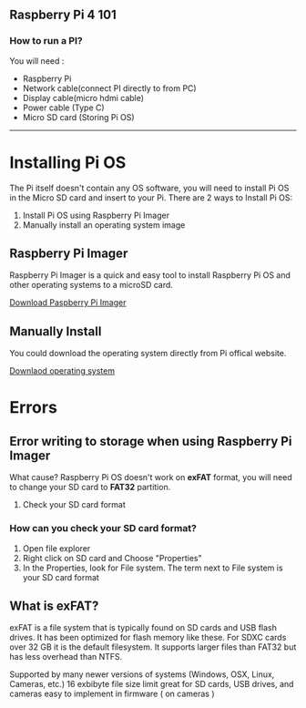 ## Raspberry Pi 4 101

### How to run a PI?
You will need :

* Raspberry Pi
* Network cable(connect PI directly to from PC)
* Display cable(micro hdmi cable)
* Power cable (Type C)
* Micro SD card (Storing Pi OS)

---

# Installing Pi OS
The Pi itself doesn't contain any OS software, you will need to install Pi OS in the Micro SD card and insert to your Pi.
There are 2 ways to Install Pi OS:
1. Install Pi OS using Raspberry Pi Imager 
2. Manually install an operating system image


## Raspberry Pi Imager
Raspberry Pi Imager is a quick and easy tool to install Raspberry Pi OS and other operating systems to a microSD card. 

[Download Paspberry Pi Imager](https://www.raspberrypi.org/software/)



## Manually Install 
You could download the operating system directly from Pi offical website.

[Downlaod operating system](https://www.raspberrypi.org/software/operating-systems/)


# Errors

## Error writing to storage when using Raspberry Pi Imager
What cause? Raspberry Pi OS doesn't work on **exFAT** format, you will need to change your SD card to **FAT32** partition. 

1. Check your SD card format

### How can you check your SD card format?
1. Open file explorer
2. Right click on SD card and Choose "Properties"
3. In the Properties, look for File system. The term next to File system is your SD card format


## What is exFAT?
exFAT is a file system that is typically found on SD cards and USB flash drives. It has been optimized for flash memory like these. For SDXC cards over 32 GB it is the default filesystem. It supports larger files than FAT32 but has less overhead than NTFS.

Supported by many newer versions of systems (Windows, OSX, Linux, Cameras, etc.)
16 exbibyte file size limit
great for SD cards, USB drives, and cameras
easy to implement in firmware ( on cameras )
